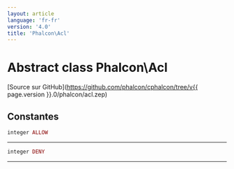 ```yaml
---
layout: article
language: 'fr-fr'
version: '4.0'
title: 'Phalcon\Acl'
---
```

# Abstract class **Phalcon\Acl**

[Source sur GitHub](https://github.com/phalcon/cphalcon/tree/v{{ page.version }}.0/phalcon/acl.zep)

## Constantes

```php
integer ALLOW
```

* * *

```php
integer DENY
```

* * *